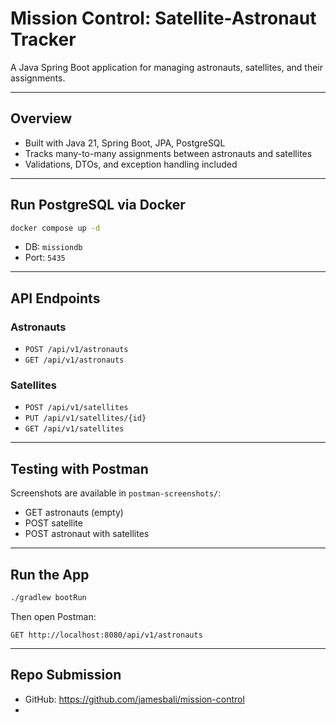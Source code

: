 # Mission Control: Satellite-Astronaut Tracker

A Java Spring Boot application for managing astronauts, satellites, and their assignments.

---

## Overview
- Built with Java 21, Spring Boot, JPA, PostgreSQL
- Tracks many-to-many assignments between astronauts and satellites
- Validations, DTOs, and exception handling included

---

## Run PostgreSQL via Docker
```bash
docker compose up -d
```

- DB: `missiondb`
- Port: `5435`

---

## API Endpoints

### Astronauts
- `POST /api/v1/astronauts`
- `GET /api/v1/astronauts`

### Satellites
- `POST /api/v1/satellites`
- `PUT /api/v1/satellites/{id}`
- `GET /api/v1/satellites`

---

##  Testing with Postman
Screenshots are available in `postman-screenshots/`:
- GET astronauts (empty)
- POST satellite
- POST astronaut with satellites

---

##  Run the App
```bash
./gradlew bootRun
```

Then open Postman:
```
GET http://localhost:8080/api/v1/astronauts
```

---

##  Repo Submission
- GitHub: https://github.com/jamesbali/mission-control
- 

